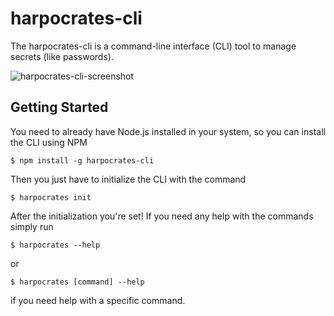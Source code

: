 # harpocrates-cli

The harpocrates-cli is a command-line interface (CLI) tool to manage secrets (like passwords).

![harpocrates-cli-screenshot](https://raw.githubusercontent.com/JoaoInez/brand/master/harpocrates-cli/harpocrates-cli-screenshot.png)

## Getting Started

You need to already have Node.js installed in your system, so you can install the CLI using NPM

```
$ npm install -g harpocrates-cli
```

Then you just have to initialize the CLI with the command

```
$ harpocrates init
```

After the initialization you're set! If you need any help with the commands simply run

```
$ harpocrates --help
```

or

```
$ harpocrates [command] --help
```

if you need help with a specific command.
